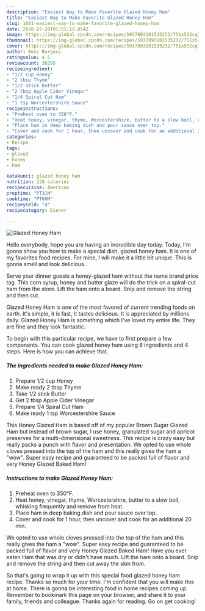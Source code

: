 ```yaml
---
description: "Easiest Way to Make Favorite Glazed Honey Ham"
title: "Easiest Way to Make Favorite Glazed Honey Ham"
slug: 1681-easiest-way-to-make-favorite-glazed-honey-ham
date: 2020-07-28T01:51:13.854Z
image: https://img-global.cpcdn.com/recipes/5937893101535232/751x532cq70/glazed-honey-ham-recipe-main-photo.jpg
thumbnail: https://img-global.cpcdn.com/recipes/5937893101535232/751x532cq70/glazed-honey-ham-recipe-main-photo.jpg
cover: https://img-global.cpcdn.com/recipes/5937893101535232/751x532cq70/glazed-honey-ham-recipe-main-photo.jpg
author: Bess Burgess
ratingvalue: 4.5
reviewcount: 30295
recipeingredient:
- "1/2 cup Honey"
- "2 tbsp Thyme"
- "1/2 stick Butter"
- "2 tbsp Apple Cider Vinegar"
- "1/4 Spiral Cut Ham"
- "1 tsp Worcestershire Sauce"
recipeinstructions:
- "Preheat oven to 350°F."
- "Heat honey, vinegar, thyme, Worcestershire, butter to a slow boil, whisking frequently and remove from heat."
- "Place ham in deep baking dish and pour sauce over top."
- "Cover and cook for 1 hour, then uncover and cook for an additional 20 min."
categories:
- Recipe
tags:
- glazed
- honey
- ham

katakunci: glazed honey ham 
nutrition: 228 calories
recipecuisine: American
preptime: "PT31M"
cooktime: "PT60M"
recipeyield: "4"
recipecategory: Dinner

---
```



![Glazed Honey Ham](https://img-global.cpcdn.com/recipes/5937893101535232/751x532cq70/glazed-honey-ham-recipe-main-photo.jpg)

Hello everybody, hope you are having an incredible day today. Today, I'm gonna show you how to make a special dish, glazed honey ham. It is one of my favorites food recipes. For mine, I will make it a little bit unique. This is gonna smell and look delicious.

Serve your dinner guests a honey-glazed ham without the name brand price tag. This corn syrup, honey and butter glaze will do the trick on a spiral-cut ham from the store. Lift the ham onto a board. Snip and remove the string and then cut.

Glazed Honey Ham is one of the most favored of current trending foods on earth. It's simple, it is fast, it tastes delicious. It is appreciated by millions daily. Glazed Honey Ham is something which I've loved my entire life. They are fine and they look fantastic.


To begin with this particular recipe, we have to first prepare a few components. You can cook glazed honey ham using 6 ingredients and 4 steps. Here is how you can achieve that.

<!--inarticleads1-->

##### The ingredients needed to make Glazed Honey Ham:

1. Prepare 1/2 cup Honey
1. Make ready 2 tbsp Thyme
1. Take 1/2 stick Butter
1. Get 2 tbsp Apple Cider Vinegar
1. Prepare 1/4 Spiral Cut Ham
1. Make ready 1 tsp Worcestershire Sauce


This Honey Glazed Ham is based off of my popular Brown Sugar Glazed Ham but instead of brown sugar, I use honey, granulated sugar and apricot preserves for a multi-dimensional sweetness. This recipe is crazy easy but really packs a punch with flavor and presentation. We opted to use whole cloves pressed into the top of the ham and this really gives the ham a &#34;wow&#34;. Super easy recipe and guaranteed to be packed full of flavor and very Honey Glazed Baked Ham! 

<!--inarticleads2-->

##### Instructions to make Glazed Honey Ham:

1. Preheat oven to 350°F.
1. Heat honey, vinegar, thyme, Worcestershire, butter to a slow boil, whisking frequently and remove from heat.
1. Place ham in deep baking dish and pour sauce over top.
1. Cover and cook for 1 hour, then uncover and cook for an additional 20 min.


We opted to use whole cloves pressed into the top of the ham and this really gives the ham a &#34;wow&#34;. Super easy recipe and guaranteed to be packed full of flavor and very Honey Glazed Baked Ham! Have you ever eaten Ham that was dry or didn&#39;t have much. Lift the ham onto a board. Snip and remove the string and then cut away the skin from. 

So that's going to wrap it up with this special food glazed honey ham recipe. Thanks so much for your time. I'm confident that you will make this at home. There is gonna be interesting food in home recipes coming up. Remember to bookmark this page on your browser, and share it to your family, friends and colleague. Thanks again for reading. Go on get cooking!
